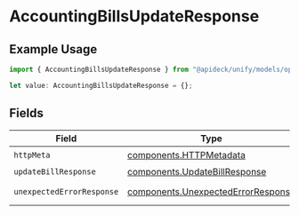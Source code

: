 # AccountingBillsUpdateResponse

## Example Usage

```typescript
import { AccountingBillsUpdateResponse } from "@apideck/unify/models/operations";

let value: AccountingBillsUpdateResponse = {};
```

## Fields

| Field                                                                                    | Type                                                                                     | Required                                                                                 | Description                                                                              |
| ---------------------------------------------------------------------------------------- | ---------------------------------------------------------------------------------------- | ---------------------------------------------------------------------------------------- | ---------------------------------------------------------------------------------------- |
| `httpMeta`                                                                               | [components.HTTPMetadata](../../models/components/httpmetadata.md)                       | :heavy_check_mark:                                                                       | N/A                                                                                      |
| `updateBillResponse`                                                                     | [components.UpdateBillResponse](../../models/components/updatebillresponse.md)           | :heavy_minus_sign:                                                                       | Bill Updated                                                                             |
| `unexpectedErrorResponse`                                                                | [components.UnexpectedErrorResponse](../../models/components/unexpectederrorresponse.md) | :heavy_minus_sign:                                                                       | Unexpected error                                                                         |